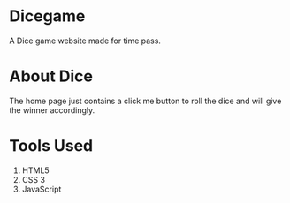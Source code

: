# Dicegame
A Dice game website made for time pass.

# About Dice
 The home page just contains a click me button to roll the dice and will give the winner accordingly.

# Tools Used
1) HTML5
2) CSS 3
3) JavaScript
